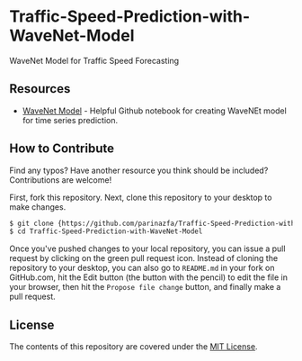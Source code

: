 # Traffic-Speed-Prediction-with-WaveNet-Model
WaveNet Model for Traffic Speed Forecasting 

## Resources

* [WaveNet Model](https://github.com/JEddy92/TimeSeries_Seq2Seq/blob/master/notebooks/TS_Seq2Seq_Conv_Full.ipynb) - Helpful Github notebook for creating WaveNEt model for time series prediction.

## How to Contribute

Find any typos? Have another resource you think should be included? Contributions are welcome!

First, fork this repository.
Next, clone this repository to your desktop to make changes.

```sh
$ git clone {https://github.com/parinazfa/Traffic-Speed-Prediction-with-WaveNet-Model.git}
$ cd Traffic-Speed-Prediction-with-WaveNet-Model
```

Once you've pushed changes to your local repository, you can issue a pull request by clicking on the green pull request icon.
Instead of cloning the repository to your desktop, you can also go to `README.md` in your fork on GitHub.com, hit the Edit button (the button with the pencil) to edit the file in your browser, then hit the `Propose file change` button, and finally make a pull request. 

## License

The contents of this repository are covered under the [MIT License](LICENSE).
